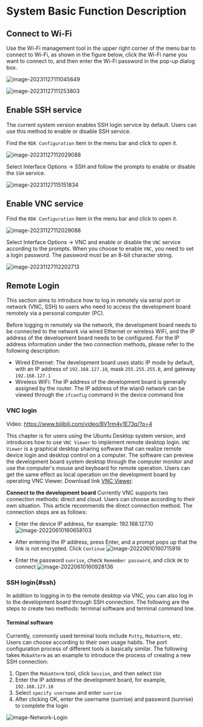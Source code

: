 # System Basic Function Description

## Connect to Wi-Fi

<Tabs groupId="rdk-type">
<TabItem value="desktop" label="Desktop">

Use the Wi-Fi management tool in the upper right corner of the menu bar to connect to Wi-Fi, as shown in the figure below, click the Wi-Fi name you want to connect to, and then enter the Wi-Fi password in the pop-up dialog box. <br/>

![image-20231127111045649](./img/1.png)<br/>

![image-20231127111253803](./img/2.png)<br/>

</TabItem>

<!-- <TabItem value="server" label="Server">

使用srpi-config工具连接Wi-Fi。

执行 `sudo srpi-config` 命令，选择 System Options -> Wireless LAN ，根据提示依次输入Wi-Fi名（`SSID`） 和 密码（`passwd`）。

![image-20231127112139204](../../static/img/01_Quick_start/image/configuration_wizard/image-20231127112139204.png)

</TabItem> -->
</Tabs>

## Enable SSH service

The current system version enables SSH login service by default. Users can use this method to enable or disable SSH service.

<Tabs groupId="rdk-type">
<TabItem value="desktop" label="Desktop">

Find the `RDK Configuration` item in the menu bar and click to open it.

![image-20231127112029088](./img/3.png)

Select Interface Options -> SSH and follow the prompts to enable or disable the `SSH` service.

![image-20231127115151834](./img/4.png)

</TabItem>

<!-- <TabItem value="server" label="Server">

执行 `sudo srpi-config`命令进入配置菜单。选择 Interface Options -> SSH 项，根据提示选择使能或者关闭 `SSH` 服务。

![image-20231127115009424](../../static/img/01_Quick_start/image/configuration_wizard/image-20231127115009424.png)

</TabItem> -->

</Tabs>

## Enable VNC service

<Tabs groupId="rdk-type">
<TabItem value="desktop" label="Desktop">

Find the `RDK Configuration` item in the menu bar and click to open it.

![image-20231127112029088](./img/5.png)

Select Interface Options -> VNC and enable or disable the `VNC` service according to the prompts. When you choose to enable `VNC`, you need to set a login password. The password must be an 8-bit character string.

![image-20231127112202713](./img/6.png)

</TabItem>
</Tabs>
  
## Remote Login

This section aims to introduce how to log in remotely via serial port or network (VNC, SSH) to users who need to access the development board remotely via a personal computer (PC).

Before logging in remotely via the network, the development board needs to be connected to the network via wired Ethernet or wireless WiFi, and the IP address of the development board needs to be configured. For the IP address information under the two connection methods, please refer to the following description:

- Wired Ethernet: The development board uses static IP mode by default, with an IP address of `192.168.127.10`, mask `255.255.255.0`, and gateway `192.168.127.1`
- Wireless WiFi: The IP address of the development board is generally assigned by the router. The IP address of the wlan0 network can be viewed through the `ifconfig` command in the device command line

### VNC login

Video: https://www.bilibili.com/video/BV1rm4y1E73q/?p=4

This chapter is for users using the Ubuntu Desktop system version, and introduces how to use `VNC Viewer` to implement remote desktop login. `VNC Viewer` is a graphical desktop sharing software that can realize remote device login and desktop control on a computer. The software can preview the development board system desktop through the computer monitor and use the computer's mouse and keyboard for remote operation. Users can get the same effect as local operation on the development board by operating VNC Viewer. Download link [VNC Viewer](https://www.realvnc.com/en/connect/download/viewer/).

**Connect to the development board**
Currently VNC supports two connection methods: direct and cloud. Users can choose according to their own situation. This article recommends the direct connection method. The connection steps are as follows:

- Enter the device IP address, for example: 192.168.127.10
![image-20220610160658103](./img/7.png)

- After entering the IP address, press Enter, and a prompt pops up that the link is not encrypted. Click `Continue`
![image-20220610160715916](./img/8.png)

- Enter the password `sunrise`, check `Remember password`, and click `OK` to connect
![image-20220610160928136](./img/9.png)

### SSH login{#ssh}
In addition to logging in to the remote desktop via VNC, you can also log in to the development board through SSH connection. The following are the steps to create two methods: terminal software and terminal command line.

#### Terminal software
Currently, commonly used terminal tools include `Putty`, `MobaXterm`, etc. Users can choose according to their own usage habits. The port configuration process of different tools is basically similar. The following takes `MobaXterm` as an example to introduce the process of creating a new SSH connection:

1. Open the `MobaXterm` tool, click `Session`, and then select `SSH`
2. Enter the IP address of the development board, for example, `192.168.127.10`
3. Select `specify username` and enter `sunrise`
4. After clicking OK, enter the username (sunrise) and password (sunrise) to complete the login

![image-Network-Login](./img/10gif.gif)

